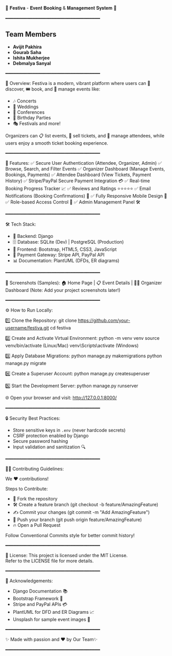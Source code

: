 🎉 𝐅𝐞𝐬𝐭𝐢𝐯𝐚 - 𝐄𝐯𝐞𝐧𝐭 𝐁𝐨𝐨𝐤𝐢𝐧𝐠 & 𝐌𝐚𝐧𝐚𝐠𝐞𝐦𝐞𝐧𝐭 𝐒𝐲𝐬𝐭𝐞𝐦 🎉

━━━━━━━━━━━━━━━━━━━━━━━━━━━━━━━━━━━

## Team Members

- **Avijit Pakhira**
- **Gourab Saha**
- **Ishita Mukherjee**
- **Debmalya Sanyal**
  
━━━━━━━━━━━━━━━━━━━━━━━━━━━━━━━━━━━

📢 Overview:
Festiva is a modern, vibrant platform where users can 🌟 discover, 🎟️ book, and 📅 manage events like:
- 🎶 Concerts
- 💍 Weddings
- 🎤 Conferences
- 🎂 Birthday Parties
- 🎭 Festivals and more!

Organizers can 📋 list events, 🛒 sell tickets, and 👥 manage attendees, while users enjoy a smooth ticket booking experience.

━━━━━━━━━━━━━━━━━━━━━━━━━━━━━━━━━━━

🚀 Features:
✅ Secure User Authentication (Attendee, Organizer, Admin)
✅ Browse, Search, and Filter Events
✅ Organizer Dashboard (Manage Events, Bookings, Payments)
✅ Attendee Dashboard (View Tickets, Payment History)
✅ Stripe/PayPal Secure Payment Integration 💳
✅ Real-time Booking Progress Tracker 📈
✅ Reviews and Ratings ⭐⭐⭐⭐⭐
✅ Email Notifications (Booking Confirmations) 📩
✅ Fully Responsive Mobile Design 📱
✅ Role-based Access Control 🔐
✅ Admin Management Panel 🛠️

━━━━━━━━━━━━━━━━━━━━━━━━━━━━━━━━━━━

🛠️ Tech Stack:
- 🐍 Backend: Django
- 🗄️ Database: SQLite (Dev) | PostgreSQL (Production)
- 🎨 Frontend: Bootstrap, HTML5, CSS3, JavaScript
- 🏦 Payment Gateway: Stripe API, PayPal API
- 📊 Documentation: PlantUML (DFDs, ER diagrams)

━━━━━━━━━━━━━━━━━━━━━━━━━━━━━━━━━━━

📸 Screenshots (Samples):
🏠 Home Page | 📋 Event Details | 🧑‍💼 Organizer Dashboard
(Note: Add your project screenshots later!)

━━━━━━━━━━━━━━━━━━━━━━━━━━━━━━━━━━━

⚙️ How to Run Locally:

1️⃣ Clone the Repository:
git clone https://github.com/your-username/festiva.git
cd festiva

2️⃣ Create and Activate Virtual Environment:
python -m venv venv
source venv/bin/activate (Linux/Mac)
venv\Scripts\activate (Windows)

3️⃣ Apply Database Migrations:
python manage.py makemigrations
python manage.py migrate

4️⃣ Create a Superuser Account:
python manage.py createsuperuser

5️⃣ Start the Development Server:
python manage.py runserver

🌐 Open your browser and visit:
http://127.0.0.1:8000/

━━━━━━━━━━━━━━━━━━━━━━━━━━━━━━━━━━━

🔒 Security Best Practices:
- Store sensitive keys in `.env` (never hardcode secrets)
- CSRF protection enabled by Django
- Secure password hashing
- Input validation and sanitization 🔍

━━━━━━━━━━━━━━━━━━━━━━━━━━━━━━━━━━━

👨‍💻 Contributing Guidelines:

We ❤️ contributions!

Steps to Contribute:
- 🍴 Fork the repository
- 🛠️ Create a feature branch (git checkout -b feature/AmazingFeature)
- ✍️ Commit your changes (git commit -m "Add AmazingFeature")
- 🚀 Push your branch (git push origin feature/AmazingFeature)
- 🔥 Open a Pull Request

Follow Conventional Commits style for better commit history!

━━━━━━━━━━━━━━━━━━━━━━━━━━━━━━━━━━━

📄 License:
This project is licensed under the MIT License.  
Refer to the LICENSE file for more details.

━━━━━━━━━━━━━━━━━━━━━━━━━━━━━━━━━━━

🙌 Acknowledgements:
- Django Documentation 📚
- Bootstrap Framework 🎨
- Stripe and PayPal APIs 💳
- PlantUML for DFD and ER Diagrams 📈
- Unsplash for sample event images 📸

━━━━━━━━━━━━━━━━━━━━━━━━━━━━━━━━━━━

✨ Made with passion and ❤️ by Our Team✨

━━━━━━━━━━━━━━━━━━━━━━━━━━━━━━━━━━━
